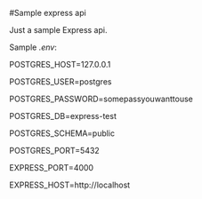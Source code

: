#Sample express api

Just a sample Express api.

Sample _.env_:

POSTGRES_HOST=127.0.0.1

POSTGRES_USER=postgres

POSTGRES_PASSWORD=somepassyouwanttouse

POSTGRES_DB=express-test

POSTGRES_SCHEMA=public

POSTGRES_PORT=5432

EXPRESS_PORT=4000

EXPRESS_HOST=http://localhost